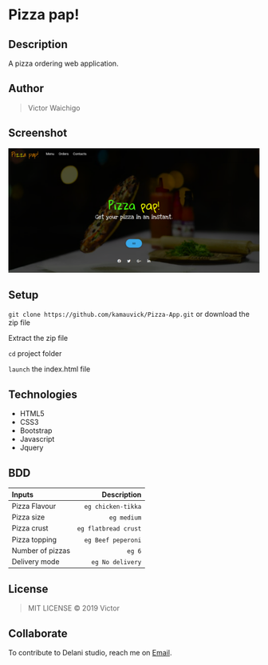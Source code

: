 # Pizza pap!

## Description 
A pizza ordering web application.

## Author
> Victor Waichigo

## Screenshot
<img src="images/shot.png" width="1000">

## Setup
`git clone https://github.com/kamauvick/Pizza-App.git` or download the zip file

Extract the zip file

`cd` project folder

`launch` the index.html file

## Technologies
* HTML5
* CSS3
* Bootstrap
* Javascript
* Jquery

## BDD
| Inputs |  Description |
| :---         |          ---: |
| Pizza Flavour   | `eg chicken-tikka`|
| Pizza size     | `eg medium`   |
| Pizza crust    | `eg flatbread crust`   |
| Pizza topping    | `eg Beef peperoni`  |
| Number of pizzas   | `eg 6`   |
| Delivery mode   | `eg No delivery`   |

## License
>MIT LICENSE &copy; 2019 Victor

## Collaborate
To contribute to Delani studio, reach me on [Email](waichigovick@gmail.com).